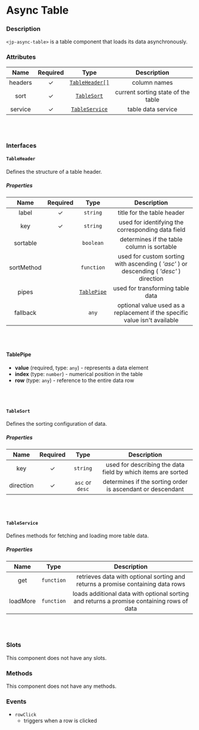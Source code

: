 # Async Table

### Description

`<jp-async-table>` is a table component that loads its data asynchronously.

### Attributes

| **Name** | **Required** | **Type** | **Description** |
| :----: | :----: | :----: | :---: |
| headers | ✓ | [`TableHeader[]`](#tableheader) | column names |
| sort | ✓ | [`TableSort`](#tablesort) | current sorting state of the table |
| service | ✓ | [`TableService`](#tableservice) | table data service |

<br></br>

### Interfaces

#### `TableHeader`

Defines the structure of a table header.

##### Properties

| **Name** | **Required** | **Type** |**Description** |
| :----: | :----: | :----: | :---: |
| label | ✓ | `string` | title for the table header |
| key | ✓ |`string` | used for identifying the corresponding data field |
| sortable | | `boolean`| determines if the table column is sortable |
| sortMethod | | `function` | used for custom sorting with ascending ( *'asc'* ) or descending ( *'desc'* ) direction |
| pipes | |  [`TablePipe`](#tablepipe) | used for transforming table data |
| fallback | | `any` | optional value used as a replacement if the specific value isn't available |

<br></br>

 #### TablePipe 
 - **value** (required, type: `any`) - represents a data element
 - **index** (type: `number`) - numerical position in the table
 - **row** (type: `any`) - reference to the entire data row

<br></br>

#### `TableSort`

Defines the sorting configuration of data.

##### Properties

| **Name** | **Required** | **Type** | **Description** |
| :----: | :----: | :----: | :---: |
| key | ✓ |`string` | used for describing the data field by which items are sorted |
| direction | ✓ |`asc` or `desc` | determines if the sorting order is ascendant or descendant |

<br></br>

#### `TableService`

 Defines methods for fetching and loading more table data.

##### Properties

| **Name** | **Type** | **Description** |
| :----: | :----: | :----: | 
| get | `function` | retrieves data with optional sorting and returns a promise containing data rows |
| loadMore | `function`| loads additional data with optional sorting and returns a promise containing rows of data |

<br></br>

### Slots

This component does not have any slots.


### Methods

This component does not have any methods.


### Events

- `rowClick`
    - triggers when a row is clicked
